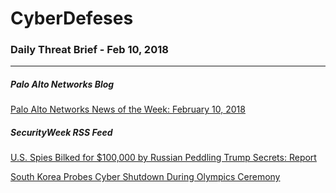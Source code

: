 # CyberDefeses
### Daily Threat Brief - Feb 10, 2018

 
-----
 
##### Palo Alto Networks Blog
[Palo Alto Networks News of the Week: February 10, 2018](http://feedproxy.google.com/~r/PaloAltoNetworks/~3/pyJPfvA_xFU/)
 
##### SecurityWeek RSS Feed
[U.S. Spies Bilked for $100,000 by Russian Peddling Trump Secrets: Report](http://feedproxy.google.com/~r/Securityweek/~3/x3nSK04d8PY/us-spies-bilked-100000-russian-peddling-trump-secrets-report)
 
[South Korea Probes Cyber Shutdown During Olympics Ceremony](http://feedproxy.google.com/~r/Securityweek/~3/i9B3JYClbFg/south-korea-probes-cyber-shutdown-during-olympics-ceremony)
 
